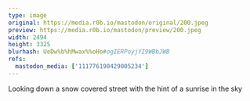 ```yaml
---
type: image
original: https://media.r0b.io/mastodon/original/200.jpeg
preview: https://media.r0b.io/mastodon/preview/200.jpeg
width: 2494
height: 3325
blurhash: UeDw%b%hMwax%%oHo#ogIERPoyjYI9WBbJWB
refs:
  mastodon_media: ['111776190429005234']
---
```


Looking down a snow covered street with the hint of a sunrise in the sky
